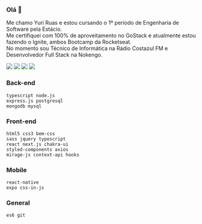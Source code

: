 ### Olá 👋

Me chamo Yuri Ruas e estou cursando o 1º período de Engenharia de Software pela Estácio.  
Me certifiquei com 100% de aproveitamento no GoStack e atualmente estou fazendo o Ignite, ambos Bootcamp da Rocketseat.  
No momento sou Técnico de Informática na Rádio Costazul FM e Desenvolvedor Full Stack na Nokengo.

[<img src="https://img.shields.io/badge/GitHub-100000?style=for-the-badge&logo=github&logoColor=white" />](http://github.com/oiruasyuri)
[<img src="https://img.shields.io/badge/Gmail-D14836?style=for-the-badge&logo=gmail&logoColor=white" />](mailto:oi.ruasy@gmail.com)
[<img src="https://img.shields.io/badge/LinkedIn-0077B5?style=for-the-badge&logo=linkedin&logoColor=white" />](https://www.linkedin.com/in/oiruasyuri)
[<img src="https://img.shields.io/badge/WhatsApp-25D366?style=for-the-badge&logo=whatsapp&logoColor=white" />](https://api.whatsapp.com/send?phone=5524998257832)

### Back-end
```
typescript node.js
express.js postgresql
mongodb mysql
```

### Front-end
```
html5 css3 bem-css
sass jquery typescript
react next.js chakra-ui
styled-components axios
mirage-js context-api hooks
```

### Mobile
```
react-native
expo css-in-js
```

### General
```
es6 git
```
